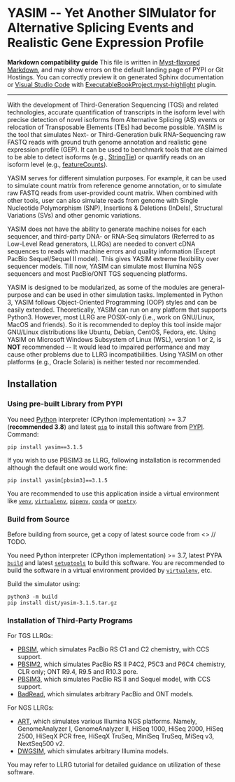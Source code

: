 # YASIM -- Yet Another SIMulator for Alternative Splicing Events and Realistic Gene Expression Profile

**Markdown compatibility guide** This file is written in [Myst-flavored Markdown](https://myst-parser.readthedocs.io/), and may show errors on the default landing page of PYPI or Git Hostings. You can correctly preview it on generated Sphinx documentation or [Visual Studio Code](https://code.visualstudio.com) with [ExecutableBookProject.myst-highlight](https://marketplace.visualstudio.com/items?itemName=ExecutableBookProject.myst-highlight) plugin.

---

With the development of Third-Generation Sequencing (TGS) and related technologies, accurate quantification of transcripts in the isoform level with precise detection of novel isoforms from Alternative Splicing (AS) events or relocation of Transposable Elements (TEs) had become possible. YASIM is the tool that simulates Next- or Third-Generation bulk RNA-Sequencing raw FASTQ reads with ground truth genome annotation and realistic gene expression profile (GEP). It can be used to benchmark tools that are claimed to be able to detect isoforms (e.g., [StringTie](https://ccb.jhu.edu/software/stringtie/)) or quantify reads on an isoform level (e.g., [featureCounts](https://subread.sourceforge.net/featureCounts.html)).

YASIM serves for different simulation purposes. For example, it can be used to simulate count matrix from reference genome annotation, or to simulate raw FASTQ reads from user-provided count matrix. When combined with other tools, user can also simulate reads from genome with Single Nucleotide Polymorphism (SNP), Insertions \& Deletions (InDels), Structural Variations (SVs) and other genomic variations.

YASIM does not have the ability to generate machine noises for each sequencer, and third-party DNA- or RNA-Seq simulators (Referred to as Low-Level Read generators, LLRGs) are needed to convert cDNA sequences to reads with machine errors and quality information (Except PacBio Sequel/Sequel II model). This gives YASIM extreme flexibility over sequencer models. Till now, YASIM can simulate most Illumina NGS sequencers and most PacBio/ONT TGS sequencing platforms.

YASIM is designed to be modularized, as some of the modules are general-purpose and can be used in other simulation tasks. Implemented in Python 3, YASIM follows Object-Oriented Programming (OOP) styles and can be easily extended. Theoretically, YASIM can run on any platform that supports Python3. However, most LLRG are POSIX-only (i.e., work on GNU/Linux, MacOS and friends). So it is recommended to deploy this tool inside major GNU/Linux distributions like Ubuntu, Debian, CentOS, Fedora, etc. Using YASIM on Microsoft Windows Subsystem of Linux (WSL), version 1 or 2, is **NOT** recommended -- It would lead to impaired performance and may cause other problems due to LLRG incompatibilities. Using YASIM on other platforms (e.g., Oracle Solaris) is neither tested nor recommended.

## Installation

### Using pre-built Library from PYPI

You need [Python](https://www.python.org) interpreter (CPython implementation) >= 3.7 (**recommended 3.8**) and latest [`pip`](https://pip.pypa.io/) to install this software from [PYPI](https://pypi.org). Command:

```shell
pip install yasim==3.1.5
```

If you wish to use PBSIM3 as LLRG, following installation is recommended although the default one would work fine:

```shell
pip install yasim[pbsim3]==3.1.5
```

You are recommended to use this application inside a virtual environment like [`venv`](https://docs.python.org/3/library/venv.html), [`virtualenv`](https://virtualenv.pypa.io), [`pipenv`](https://pipenv.pypa.io), [`conda`](https://conda.io) or [`poetry`](https://python-poetry.org).

### Build from Source

Before building from source, get a copy of latest source code from <> // TODO.

You need Python interpreter (CPython implementation) >= 3.7, latest PYPA [`build`](https://pypa-build.readthedocs.io) and latest [`setuptools`](https://setuptools.pypa.io/) to build this software. You are recommended to build the software in a virtual environment provided by [`virtualenv`](https://virtualenv.pypa.io), etc.

Build the simulator using:

```shell
python3 -m build
pip install dist/yasim-3.1.5.tar.gz
```

### Installation of Third-Party Programs

For TGS LLRGs:

- [PBSIM](https://github.com/yukiteruono/pbsim), which simulates PacBio RS C1 and C2 chemistry, with CCS support.
- [PBSIM2](https://github.com/yukiteruono/pbsim2), which simulates PacBio RS II P4C2, P5C3 and P6C4 chemistry, CLR only; ONT R9.4, R9.5 and R10.3 pore.
- [PBSIM3](https://github.com/yukiteruono/pbsim3), which simulates PacBio RS II and Sequel model, with CCS support.
- [BadRead](https://github.com/rrwick/Badread), which simulates arbitrary PacBio and ONT models.

For NGS LLRGs:

- [ART](https://www.niehs.nih.gov/research/resources/software/biostatistics/art/index.cfm), which simulates various Illumina NGS platforms. Namely, GenomeAnalyzer I, GenomeAnalyzer II, HiSeq 1000, HiSeq 2000, HiSeq 2500, HiSeqX PCR free, HiSeqX TruSeq, MiniSeq TruSeq, MiSeq v3, NextSeq500 v2.
- [DWGSIM](https://github.com/nh13/DWGSIM), which simulates arbitrary Illumina models.

You may refer to LLRG tutorial for detailed guidance on utilization of these software.
